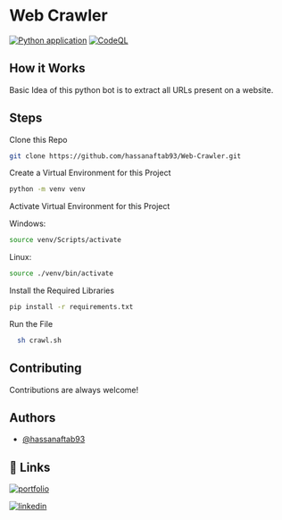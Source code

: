 
# Web Crawler

[![Python application](https://github.com/hassanaftab93/Web-Crawler/actions/workflows/main.yml/badge.svg?branch=main)](https://github.com/hassanaftab93/Web-Crawler/actions/workflows/main.yml)
[![CodeQL](https://github.com/hassanaftab93/Web-Crawler/actions/workflows/codeql-analysis.yml/badge.svg?branch=main)](https://github.com/hassanaftab93/Web-Crawler/actions/workflows/codeql-analysis.yml)

## How it Works

Basic Idea of this python bot is to extract all URLs present on a website.


## Steps

Clone this Repo

```bash
git clone https://github.com/hassanaftab93/Web-Crawler.git
```

Create a Virtual Environment for this Project

```bash
python -m venv venv
```

Activate Virtual Environment for this Project

Windows:
```bash
source venv/Scripts/activate
```
Linux:
```bash
source ./venv/bin/activate
```

Install the Required Libraries

```bash
pip install -r requirements.txt
```

Run the File

```bash
  sh crawl.sh
```
## Contributing

Contributions are always welcome!


## Authors

- [@hassanaftab93](https://www.github.com/hassanaftab93)
## 🔗 Links
[![portfolio](https://img.shields.io/badge/my_portfolio-000?style=for-the-badge&logo=ko-fi&logoColor=white)](https://linktr.ee/hassanaftab)

[![linkedin](https://img.shields.io/badge/linkedin-0A66C2?style=for-the-badge&logo=linkedin&logoColor=white)](https://www.linkedin.com/in/hassanaftab93/)
